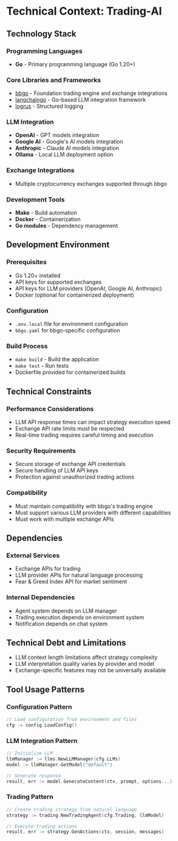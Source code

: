 # Technical Context: Trading-AI

## Technology Stack

### Programming Languages
- **Go** - Primary programming language (Go 1.20+)

### Core Libraries and Frameworks
- [bbgo](https://github.com/c9s/bbgo) - Foundation trading engine and exchange integrations
- [langchaingo](https://github.com/tmc/langchaingo) - Go-based LLM integration framework
- [logrus](https://github.com/sirupsen/logrus) - Structured logging

### LLM Integration
- **OpenAI** - GPT models integration
- **Google AI** - Google's AI models integration
- **Anthropic** - Claude AI models integration
- **Ollama** - Local LLM deployment option

### Exchange Integrations
- Multiple cryptocurrency exchanges supported through bbgo

### Development Tools
- **Make** - Build automation
- **Docker** - Containerization
- **Go modules** - Dependency management

## Development Environment

### Prerequisites
- Go 1.20+ installed
- API keys for supported exchanges
- API keys for LLM providers (OpenAI, Google AI, Anthropic)
- Docker (optional for containerized deployment)

### Configuration
- `.env.local` file for environment configuration
- `bbgo.yaml` for bbgo-specific configuration

### Build Process
- `make build` - Build the application
- `make test` - Run tests
- Dockerfile provided for containerized builds

## Technical Constraints

### Performance Considerations
- LLM API response times can impact strategy execution speed
- Exchange API rate limits must be respected
- Real-time trading requires careful timing and execution

### Security Requirements
- Secure storage of exchange API credentials
- Secure handling of LLM API keys
- Protection against unauthorized trading actions

### Compatibility
- Must maintain compatibility with bbgo's trading engine
- Must support various LLM providers with different capabilities
- Must work with multiple exchange APIs

## Dependencies

### External Services
- Exchange APIs for trading
- LLM provider APIs for natural language processing
- Fear & Greed Index API for market sentiment

### Internal Dependencies
- Agent system depends on LLM manager
- Trading execution depends on environment system
- Notification depends on chat system

## Technical Debt and Limitations
- LLM context length limitations affect strategy complexity
- LLM interpretation quality varies by provider and model
- Exchange-specific features may not be universally available

## Tool Usage Patterns

### Configuration Pattern
```go
// Load configuration from environment and files
cfg := config.LoadConfig()
```

### LLM Integration Pattern
```go
// Initialize LLM
llmManager := llms.NewLLMManager(cfg.LLMs)
model := llmManager.GetModel("default")

// Generate response
result, err := model.GenerateContent(ctx, prompt, options...)
```

### Trading Pattern
```go
// Create trading strategy from natural language
strategy := trading.NewTradingAgent(cfg.Trading, llmModel)

// Execute trading actions
result, err := strategy.GenActions(ctx, session, messages)
```
